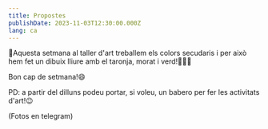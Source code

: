 ```yaml
---
title: Propostes
publishDate: 2023-11-03T12:30:00.000Z
lang: ca
---
```


🎨Aquesta setmana al taller d'art treballem els colors secudaris i per això hem fet un dibuix lliure amb el taronja, morat i verd!🧡💜💚

Bon cap de setmana!😄

PD: a partir del dilluns podeu portar, si voleu, un babero per fer les activitats d'art!😉

(Fotos en telegram)
